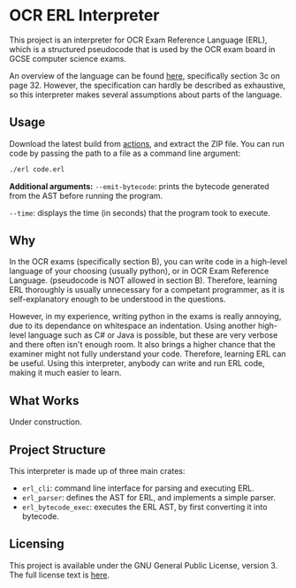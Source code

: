 # OCR ERL Interpreter

This project is an interpreter for OCR Exam Reference Language (ERL), which is a structured pseudocode
that is used by the OCR exam board in GCSE computer science exams. 

An overview of the language can be found [here](https://www.ocr.org.uk/Images/558027-specification-gcse-computer-science-j277.pdf),
specifically section 3c on page 32. However, the specification can hardly be described as exhaustive, so this interpreter makes several
assumptions about parts of the language.

## Usage
Download the latest build from [actions](https://github.com/Lauriethefish/ocr-erl/actions), and extract the ZIP file.
You can run code by passing the path to a file as a command line argument:
```sh
./erl code.erl
```

__Additional arguments:__
`--emit-bytecode`: prints the bytecode generated from the AST before running the program.

`--time`: displays the time (in seconds) that the program took to execute.

## Why
In the OCR exams (specifically section B), you can write code in a high-level language of your choosing (usually python), or in OCR Exam
Reference Language. (pseudocode is NOT allowed in section B).
Therefore, learning ERL thoroughly is usually unnecessary for a competant programmer, as it is self-explanatory enough to be understood
in the questions.

However, in my experience, writing python in the exams is really annoying, due to its dependance on whitespace an indentation.
Using another high-level language such as C# or Java is possible, but these are very verbose and there often isn't enough room. It also brings a higher chance that the examiner might not fully understand your code.
Therefore, learning ERL can be useful. Using this interpreter, anybody can write and run ERL code, making it much easier to learn.

## What Works
Under construction.

## Project Structure
This interpreter is made up of three main crates:
- `erl_cli`: command line interface for parsing and executing ERL.
- `erl_parser`: defines the AST for ERL, and implements a simple parser.
- `erl_bytecode_exec`: executes the ERL AST, by first converting it into bytecode.

## Licensing
This project is available under the GNU General Public License, version 3.
The full license text is [here](https://github.com/Lauriethefish/ocr-erl/tree/main/LICENSE).